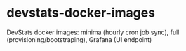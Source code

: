 # devstats-docker-images
DevStats docker images: minima (hourly cron job sync), full (provisioning/bootstraping), Grafana (UI endpoint)
